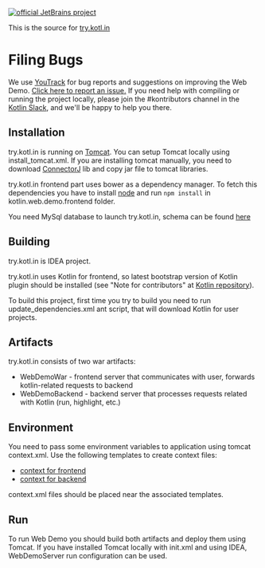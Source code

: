 [![official JetBrains project](http://jb.gg/badges/official.svg)](https://confluence.jetbrains.com/display/ALL/JetBrains+on+GitHub)

This is the source for [try.kotl.in]( http://try.kotlinlang.org/)

# Filing Bugs
We use [YouTrack](http://youtrack.jetbrains.com/issues/KT#) for bug reports and suggestions on improving the Web Demo. 
[Click here to report an issue.](https://youtrack.jetbrains.com/newIssue?project=KT&clearDraft=true&c=Subsystems+Web+Site&c=subtask+of+KT-2555) If you need help with compiling or running the project locally, please join the #kontributors channel in the [Kotlin Slack](http://slack.kotlinlang.org), and we'll be happy to help you there.

## Installation
try.kotl.in is running on [Tomcat](https://tomcat.apache.org/). You can setup Tomcat locally using install_tomcat.xml.
If you are installing tomcat manually, you need to download [ConnectorJ](http://dev.mysql.com/downloads/connector/j/) lib 
and copy jar file to tomcat libraries.

try.kotl.in frontend part uses bower as a dependency manager. To fetch this dependencies you have to install
 [node](https://nodejs.org/) and run `npm install` in kotlin.web.demo.frontend folder.

You need MySql database to launch try.kotl.in, schema can be found [here](kotlin.web.demo.server/resources/db_schema.sql)

## Building
try.kotl.in is IDEA project. 

try.kotl.in uses Kotlin for frontend, so latest bootstrap version of Kotlin plugin
 should be installed (see "Note for contributors" at [Kotlin repository](https://github.com/JetBrains/Kotlin#pre-built-plugin)).
 
To build this project, first time you try to build you need to run update_dependencies.xml ant script,
that will download Kotlin for user projects.

## Artifacts
try.kotl.in consists of two war artifacts:

 - WebDemoWar - frontend server that communicates with user, forwards kotlin-related requests to backend
 - WebDemoBackend - backend server that processes requests related with Kotlin (run, highlight, etc.)

## Environment
You need to pass some environment variables to application using tomcat context.xml. Use the following templates to 
create context files: 

 - [context for frontend](kotlin.web.demo.server/web/META-INF/context.template.xml)
 - [context for backend](kotlin.web.demo.backend/web/META-INF/context.template.xml)

context.xml files should be placed near the associated templates.


## Run
To run Web Demo you should build both artifacts and deploy them using Tomcat.
If you have installed Tomcat locally with init.xml and using IDEA, WebDemoServer run configuration can be used.

